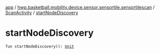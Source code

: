 [app](../../index.md) / [hwp.basketball.mobility.device.sensor.sensortile.sensortilescan](../index.md) / [ScanActivity](index.md) / [startNodeDiscovery](.)

# startNodeDiscovery

`fun startNodeDiscovery(): `[`Unit`](https://kotlinlang.org/api/latest/jvm/stdlib/kotlin/-unit/index.html)